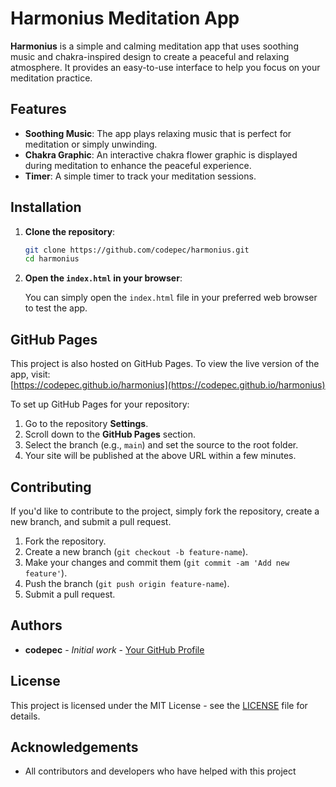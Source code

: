 # Harmonius Meditation App

**Harmonius** is a simple and calming meditation app that uses soothing music and chakra-inspired design to create a peaceful and relaxing atmosphere. It provides an easy-to-use interface to help you focus on your meditation practice.

## Features

- **Soothing Music**: The app plays relaxing music that is perfect for meditation or simply unwinding.
- **Chakra Graphic**: An interactive chakra flower graphic is displayed during meditation to enhance the peaceful experience.
- **Timer**: A simple timer to track your meditation sessions.

## Installation

1. **Clone the repository**:

   ```bash
   git clone https://github.com/codepec/harmonius.git
   cd harmonius
   ```

2. **Open the `index.html` in your browser**:

   You can simply open the `index.html` file in your preferred web browser to test the app.

## GitHub Pages

This project is also hosted on GitHub Pages. To view the live version of the app, visit:  
[https://codepec.github.io/harmonius](https://codepec.github.io/harmonius)

To set up GitHub Pages for your repository:
1. Go to the repository **Settings**.
2. Scroll down to the **GitHub Pages** section.
3. Select the branch (e.g., `main`) and set the source to the root folder.
4. Your site will be published at the above URL within a few minutes.

## Contributing

If you'd like to contribute to the project, simply fork the repository, create a new branch, and submit a pull request.

1. Fork the repository.
2. Create a new branch (`git checkout -b feature-name`).
3. Make your changes and commit them (`git commit -am 'Add new feature'`).
4. Push the branch (`git push origin feature-name`).
5. Submit a pull request.

## Authors

- **codepec** - *Initial work* - [Your GitHub Profile](https://github.com/codepec)

## License

This project is licensed under the MIT License - see the [LICENSE](LICENSE) file for details.

## Acknowledgements

- All contributors and developers who have helped with this project

